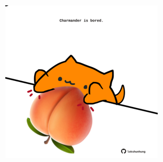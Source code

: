 <!-- built at 27/09/2025, 11:00:31 UTC -->
<p align="center">
  <img width="500" height="500" src="./ReadmeImage.svg">
</p>
